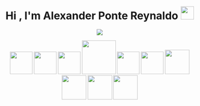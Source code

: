 <h1 align="center">Hi , I'm Alexander Ponte Reynaldo 
    <img src="https://media.giphy.com/media/hvRJCLFzcasrR4ia7z/giphy.gif" width="35">
</h1>
<p align="center">
    <a href="https://github.com/DenverCoder1/readme-typing-svg"><img src="https://readme-typing-svg.herokuapp.com/?lines=Fullstack+web+developer;ReactJS+|+vueJS+|+Javascript;Html+|+css;PHP+|+NodeJS+|+Laravel;MySQL+|+SQLServer;Bootstrap+|+Tailwind;Git+|+GitHub+|+GitLab&center=true&width=500&height=50"></a>
</p>

<p align="center">
<img src="https://img.icons8.com/?size=256&id=asWSSTBrDlTW&format=png"  width="60" />
<img src="*https://img.icons8.com/?size=256&id=asWSSTBrDlTW&format=png*" width="60"/>
<img src="https://img.icons8.com/color/2x/javascript--v2.gif" width="60">
<!--<img src="https://www.rxwebtech.com/wp-content/uploads/2021/12/php.png" width="100">-->
<img src="https://www.php.net//images/logos/new-php-logo.svg" width="90">
    
<!--<img src="https://www.php.net/images/logos/elephpant-running-78x48.gif" width="90">-->
<img src="https://img.icons8.com/color/344/html-5--v1.png" width="60">
<img src="https://img.icons8.com/color/344/css3.png" width="60">
<img src="https://img.icons8.com/color/344/nodejs.png" width="65">
<img src="https://img.icons8.com/color/344/git.png" width="65">
<img src="https://img.icons8.com/fluency/344/github.png" width="65">
<img src="https://img.icons8.com/color/344/gitlab.png" width="65">
</p>
